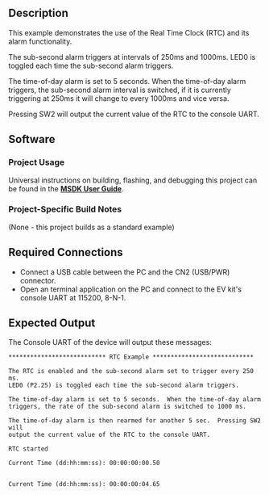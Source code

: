 ## Description

This example demonstrates the use of the Real Time Clock (RTC) and its alarm functionality.

The sub-second alarm triggers at intervals of 250ms and 1000ms. LED0 is toggled each time the sub-second alarm triggers.  

The time-of-day alarm is set to 5 seconds.  When the time-of-day alarm triggers, the sub-second alarm interval is switched, if it is currently triggering at 250ms it will change to every 1000ms and vice versa.

Pressing SW2 will output the current value of the RTC to the console UART.


## Software

### Project Usage

Universal instructions on building, flashing, and debugging this project can be found in the **[MSDK User Guide](https://analog-devices-msdk.github.io/msdk/USERGUIDE/)**.

### Project-Specific Build Notes

(None - this project builds as a standard example)

## Required Connections

-   Connect a USB cable between the PC and the CN2 (USB/PWR) connector.
-   Open an terminal application on the PC and connect to the EV kit's console UART at 115200, 8-N-1.

## Expected Output

The Console UART of the device will output these messages:

```
*************************** RTC Example ****************************

The RTC is enabled and the sub-second alarm set to trigger every 250 ms.
LED0 (P2.25) is toggled each time the sub-second alarm triggers.

The time-of-day alarm is set to 5 seconds.  When the time-of-day alarm
triggers, the rate of the sub-second alarm is switched to 1000 ms.

The time-of-day alarm is then rearmed for another 5 sec.  Pressing SW2 will
output the current value of the RTC to the console UART.

RTC started

Current Time (dd:hh:mm:ss): 00:00:00:00.50


Current Time (dd:hh:mm:ss): 00:00:00:04.65
```